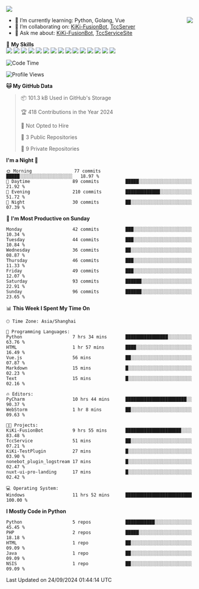 [![](https://readme-typing-svg.herokuapp.com?size=25&duration=2500&color=8C43EA&vCenter=true&width=200&height=40&lines=Hi+there+%F0%9F%91%8B%F0%9F%8F%BB;I'm+KiKi-XC)](https://git.io/typing-svg)

<a href="#">
  <img align="right" src="https://github-readme-stats.vercel.app/api?username=KiKi-XC&count_private=true&show_icons=true&bg_color=15,f2f7fd,E0EAFC" />
</a>

- 🌱 I’m currently learning: Python, Golang, Vue
- 👯 I’m collaborating on: [KiKi-FusionBot](https://github.com/KiKi-XC/KiKi-FusionBot), [TccServer](https://github.com/Tcc-Items)
- 💬 Ask me about: [KiKi-FusionBot](https://github.com/KiKi-XC/KiKi-FusionBot), [TccServiceSite](https://github.com/KiKi-XC/TccServiceSite)

🌟 **My Skills**  
![](https://img.shields.io/badge/-Python-3e74a2?style=flat-square&logo=Python&logoColor=fff)
![](https://img.shields.io/badge/Go-00ADD8?logo=go&logoColor=fff&style=flat-square)
![](https://img.shields.io/badge/C%2B%2B-00599C?logo=cplusplus&logoColor=fff&style=flat-square)
![](https://img.shields.io/badge/-TypeScript-3178C6?style=flat-square&logo=TypeScript&logoColor=fff)
![](https://img.shields.io/badge/-Vue-4fc08d?style=flat-square&logo=Vue.js&logoColor=fff)
![](https://img.shields.io/badge/Node.js-5FA04E?logo=nodedotjs&logoColor=fff&style=flat-square)
![](https://img.shields.io/badge/HTML5-E34F26?logo=html5&logoColor=fff&style=flat-square)
![](https://img.shields.io/badge/CSS3-1572B6?logo=css3&logoColor=fff&style=flat-square)
![](https://img.shields.io/badge/Django-092E20?logo=django&logoColor=fff&style=flat-square)
![](https://img.shields.io/badge/-FastAPI-009688?style=flat-square&logo=FastAPI&logoColor=fff)
![](https://img.shields.io/badge/-Docker-2496ED?style=flat-square&logo=Docker&logoColor=fff)
![](https://img.shields.io/badge/-MongoDB-47A248?style=flat-square&logo=MongoDB&logoColor=fff)
![](https://img.shields.io/badge/MySQL-4479A1?logo=mysql&logoColor=fff&style=flat-square)
![](https://img.shields.io/badge/Wails-DF0000?logo=wails&logoColor=fff&style=flat-square)
![](https://img.shields.io/badge/Unreal%20Engine-0E1128?logo=unrealengine&logoColor=fff&style=flat-square)

<!--START_SECTION:waka-->
![Code Time](http://img.shields.io/badge/Code%20Time-40%20hrs%2035%20mins-blue)

![Profile Views](http://img.shields.io/badge/Profile%20Views-3-blue)

**🐱 My GitHub Data** 

> 📦 101.3 kB Used in GitHub's Storage 
 > 
> 🏆 418 Contributions in the Year 2024
 > 
> 🚫 Not Opted to Hire
 > 
> 📜 3 Public Repositories 
 > 
> 🔑 9 Private Repositories 
 > 
**I'm a Night 🦉** 

```text
🌞 Morning                77 commits          █████░░░░░░░░░░░░░░░░░░░░   18.97 % 
🌆 Daytime                89 commits          █████░░░░░░░░░░░░░░░░░░░░   21.92 % 
🌃 Evening                210 commits         █████████████░░░░░░░░░░░░   51.72 % 
🌙 Night                  30 commits          ██░░░░░░░░░░░░░░░░░░░░░░░   07.39 % 
```
📅 **I'm Most Productive on Sunday** 

```text
Monday                   42 commits          ███░░░░░░░░░░░░░░░░░░░░░░   10.34 % 
Tuesday                  44 commits          ███░░░░░░░░░░░░░░░░░░░░░░   10.84 % 
Wednesday                36 commits          ██░░░░░░░░░░░░░░░░░░░░░░░   08.87 % 
Thursday                 46 commits          ███░░░░░░░░░░░░░░░░░░░░░░   11.33 % 
Friday                   49 commits          ███░░░░░░░░░░░░░░░░░░░░░░   12.07 % 
Saturday                 93 commits          ██████░░░░░░░░░░░░░░░░░░░   22.91 % 
Sunday                   96 commits          ██████░░░░░░░░░░░░░░░░░░░   23.65 % 
```


📊 **This Week I Spent My Time On** 

```text
🕑︎ Time Zone: Asia/Shanghai

💬 Programming Languages: 
Python                   7 hrs 34 mins       ████████████████░░░░░░░░░   63.76 % 
HTML                     1 hr 57 mins        ████░░░░░░░░░░░░░░░░░░░░░   16.49 % 
Vue.js                   56 mins             ██░░░░░░░░░░░░░░░░░░░░░░░   07.87 % 
Markdown                 15 mins             █░░░░░░░░░░░░░░░░░░░░░░░░   02.23 % 
Text                     15 mins             █░░░░░░░░░░░░░░░░░░░░░░░░   02.16 % 

🔥 Editors: 
PyCharm                  10 hrs 44 mins      ███████████████████████░░   90.37 % 
WebStorm                 1 hr 8 mins         ██░░░░░░░░░░░░░░░░░░░░░░░   09.63 % 

🐱‍💻 Projects: 
KiKi-FusionBot           9 hrs 55 mins       █████████████████████░░░░   83.48 % 
TccService               51 mins             ██░░░░░░░░░░░░░░░░░░░░░░░   07.21 % 
KiKi-TestPlugin          27 mins             █░░░░░░░░░░░░░░░░░░░░░░░░   03.90 % 
nonebot_plugin_logstream 17 mins             █░░░░░░░░░░░░░░░░░░░░░░░░   02.47 % 
nuxt-ui-pro-landing      17 mins             █░░░░░░░░░░░░░░░░░░░░░░░░   02.42 % 

💻 Operating System: 
Windows                  11 hrs 52 mins      █████████████████████████   100.00 % 
```

**I Mostly Code in Python** 

```text
Python                   5 repos             ███████████░░░░░░░░░░░░░░   45.45 % 
PHP                      2 repos             █████░░░░░░░░░░░░░░░░░░░░   18.18 % 
HTML                     1 repo              ██░░░░░░░░░░░░░░░░░░░░░░░   09.09 % 
Java                     1 repo              ██░░░░░░░░░░░░░░░░░░░░░░░   09.09 % 
NSIS                     1 repo              ██░░░░░░░░░░░░░░░░░░░░░░░   09.09 % 
```




 Last Updated on 24/09/2024 01:44:14 UTC
<!--END_SECTION:waka-->

